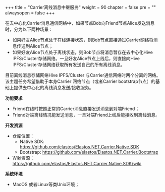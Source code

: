 +++
title = "Carrier离线消息中继服务"
weight = 90
chapter = false
pre = ""
alwaysopen = false
+++

在去中心化Carrier消息通信网络中，如果节点Bob向Friend节点Alice发送消息时，分为以下两种场景：

- 如果好友Alice节点处于在线连接状态，则Bob节点直接通过Carrier网络将消息传送到Alice节点；
- 如果好友Alice节点处于离线状态，则Bob节点将消息暂存在去中心化Hive IPFS/Cluster存储网络。一旦好友Alice节点上线后，则直接向Hive IPFS/Cluster存储网络获取所有发送自己的所有离线消息。

目前离线消息存储网络Hive IPFS/Cluster 与Carrier通信网络时两个分离的网络。该主题任务希望借助于本身Carrier 网络节点（或者Carrier bootstrap节点）的基础上提供去中心化的离线消息发送/接收服务。

**功能要求**

- Friend在线时按照正常的Carrier消息直接发送消息到对端Friend；
- Friend对端离线情况能发送消息，一旦对端Friend上线后能接收到离线消息。

**开发资源**

- 仓库位置：
  - Native SDK: https://github.com/elastos/Elastos.NET.Carrier.Native.SDK
  - Bootstrap: https://github.com/elastos/Elastos.NET.Carrier.Bootstrap
- Wiki资源： https://github.com/elastos/Elastos.NET.Carrier.Native.SDK/wiki

**系统环境**

- MacOS 或者Linux等类Unix环境；



 


